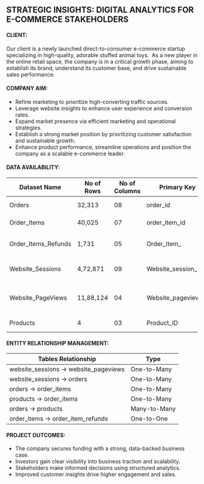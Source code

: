 ##                                                 STRATEGIC INSIGHTS: DIGITAL ANALYTICS FOR E-COMMERCE STAKEHOLDERS


#### CLIENT​:
Our client is a newly launched direct-to-consumer e-commerce startup specializing in high-quality, adorable stuffed animal toys. ​
As a new player in the online retail space, the company is in a critical growth phase, aiming to establish its brand, understand its customer base, and drive sustainable sales performance.

#### COMPANY AIM:
- Refine marketing to prioritize high-converting traffic sources.
- Leverage website insights to enhance user experience and conversion rates.
- Expand market presence via efficient marketing and operational strategies.
- Establish a strong market position by prioritizing customer satisfaction and sustainable growth.
- Enhance product performance, streamline operations and position the company as a scalable e-commerce leader.

#### DATA AVAILABILITY:

| Dataset Name          | No of Rows | No of Columns | Primary Key        | Foreign Key                               | Granularity              |
|-----------------------|------------|---------------|--------------------|-------------------------------------------|--------------------------|
| Orders                | 32,313     | 08            | order_id           | Website_session_id, Product_ID            | Order Level              |
| Order_Items           | 40,025     | 07            | order_item_id      | order_id, Product_ID                      | Order Item Level         |
| Order_Items_Refunds   | 1,731      | 05            | Order_Item_        | Refund_ID, order_item_id, order_id        | Order Item Refunds       |
| Website_Sessions      | 4,72,871   | 09            | Website_session_id | -                                         | Website Sessions Level   |
| Website_PageViews     | 11,88,124  | 04            | Website_pageview_id| Website_session_id                        | Website Page Views Level |
| Products              | 4          | 03            | Product_ID         | -                                         | Product Level            |


#### ENTITY RELATIONSHIP MANAGEMENT:

| Tables Relationship                    | Type           |
|----------------------------------------|----------------|
| website_sessions → website_pageviews   | One-to-Many    |
| website_sessions → orders              | One-to-Many    |
| orders → order_items                   | One-to-Many    |
| products → order_items                 | One-to-Many    |
| orders → products                      | Many-to-Many   |
| order_items → order_item_refunds       | One-to-One     |


#### PROJECT OUTCOMES:
- The company secures funding with a strong, data-backed business case.​
- Investors gain clear visibility into business traction and scalability.​
- Stakeholders make informed decisions using structured analytics.​
- Improved customer insights drive higher engagement and sales.
